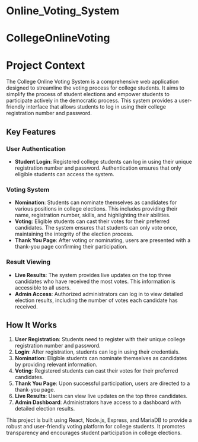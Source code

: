# Online_Voting_System
# CollegeOnlineVoting
# Project Context

The College Online Voting System is a comprehensive web application designed to streamline the voting process for college students. It aims to simplify the process of student elections and empower students to participate actively in the democratic process. This system provides a user-friendly interface that allows students to log in using their college registration number and password.

## Key Features

### User Authentication

- **Student Login**: Registered college students can log in using their unique registration number and password. Authentication ensures that only eligible students can access the system.

### Voting System

- **Nomination**: Students can nominate themselves as candidates for various positions in college elections. This includes providing their name, registration number, skills, and highlighting their abilities.
- **Voting**: Eligible students can cast their votes for their preferred candidates. The system ensures that students can only vote once, maintaining the integrity of the election process.
- **Thank You Page**: After voting or nominating, users are presented with a thank-you page confirming their participation.

### Result Viewing

- **Live Results**: The system provides live updates on the top three candidates who have received the most votes. This information is accessible to all users.
- **Admin Access**: Authorized administrators can log in to view detailed election results, including the number of votes each candidate has received.

## How It Works

1. **User Registration**: Students need to register with their unique college registration number and password.
2. **Login**: After registration, students can log in using their credentials.
3. **Nomination**: Eligible students can nominate themselves as candidates by providing relevant information.
4. **Voting**: Registered students can cast their votes for their preferred candidates.
5. **Thank You Page**: Upon successful participation, users are directed to a thank-you page.
6. **Live Results**: Users can view live updates on the top three candidates.
7. **Admin Dashboard**: Administrators have access to a dashboard with detailed election results.

This project is built using React, Node.js, Express, and MariaDB to provide a robust and user-friendly voting platform for college students. It promotes transparency and encourages student participation in college elections.
